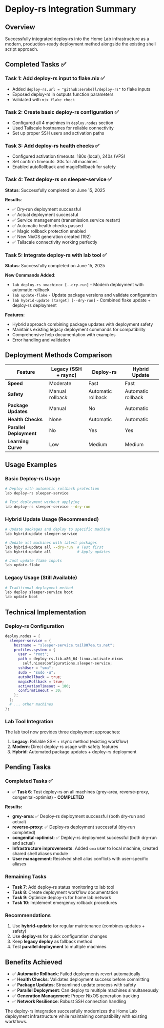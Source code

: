 # Deploy-rs Integration Summary

## Overview
Successfully integrated deploy-rs into the Home Lab infrastructure as a modern, production-ready deployment method alongside the existing shell script approach.

## Completed Tasks ✅

### Task 1: Add deploy-rs input to flake.nix ✅
- Added `deploy-rs.url = "github:serokell/deploy-rs"` to flake inputs
- Exposed deploy-rs in outputs function parameters
- Validated with `nix flake check`

### Task 2: Create basic deploy-rs configuration ✅
- Configured all 4 machines in `deploy.nodes` section
- Used Tailscale hostnames for reliable connectivity
- Set up proper SSH users and activation paths

### Task 3: Add deploy-rs health checks ✅
- Configured activation timeouts: 180s (local), 240s (VPS)
- Set confirm timeouts: 30s for all machines
- Enabled autoRollback and magicRollback for safety

### Task 4: Test deploy-rs on sleeper-service ✅
**Status**: Successfully completed on June 15, 2025

**Results**:
- ✅ Dry-run deployment successful
- ✅ Actual deployment successful  
- ✅ Service management (transmission.service restart)
- ✅ Automatic health checks passed
- ✅ Magic rollback protection enabled
- ✅ New NixOS generation created (192)
- ✅ Tailscale connectivity working perfectly

### Task 5: Integrate deploy-rs with lab tool ✅
**Status**: Successfully completed on June 15, 2025

**New Commands Added**:
- `lab deploy-rs <machine> [--dry-run]` - Modern deployment with automatic rollback
- `lab update-flake` - Update package versions and validate configuration  
- `lab hybrid-update [target] [--dry-run]` - Combined flake update + deploy-rs deployment

**Features**:
- Hybrid approach combining package updates with deployment safety
- Maintains existing legacy deployment commands for compatibility
- Comprehensive help documentation with examples
- Error handling and validation

## Deployment Methods Comparison

| Feature | Legacy (SSH + rsync) | Deploy-rs | Hybrid Update |
|---------|---------------------|-----------|---------------|
| **Speed** | Moderate | Fast | Fast |
| **Safety** | Manual rollback | Automatic rollback | Automatic rollback |
| **Package Updates** | Manual | No | Automatic |
| **Health Checks** | None | Automatic | Automatic |
| **Parallel Deployment** | No | Yes | Yes |
| **Learning Curve** | Low | Medium | Medium |

## Usage Examples

### Basic Deploy-rs Usage
```bash
# Deploy with automatic rollback protection
lab deploy-rs sleeper-service

# Test deployment without applying
lab deploy-rs sleeper-service --dry-run
```

### Hybrid Update Usage (Recommended)
```bash
# Update packages and deploy to specific machine
lab hybrid-update sleeper-service

# Update all machines with latest packages
lab hybrid-update all --dry-run  # Test first
lab hybrid-update all            # Apply updates

# Just update flake inputs
lab update-flake
```

### Legacy Usage (Still Available)
```bash
# Traditional deployment method
lab deploy sleeper-service boot
lab update boot
```

## Technical Implementation

### Deploy-rs Configuration
```nix
deploy.nodes = {
  sleeper-service = {
    hostname = "sleeper-service.tail807ea.ts.net";
    profiles.system = {
      user = "root";
      path = deploy-rs.lib.x86_64-linux.activate.nixos 
        self.nixosConfigurations.sleeper-service;
      sshUser = "sma";
      sudo = "sudo -u";
      autoRollback = true;
      magicRollback = true;
      activationTimeout = 180;
      confirmTimeout = 30;
    };
  };
  # ... other machines
};
```

### Lab Tool Integration
The lab tool now provides three deployment approaches:
1. **Legacy**: Reliable SSH + rsync method (existing workflow)
2. **Modern**: Direct deploy-rs usage with safety features
3. **Hybrid**: Automated package updates + deploy-rs deployment

## Pending Tasks

### Completed Tasks ✅
- ✅ **Task 6**: Test deploy-rs on all machines (grey-area, reverse-proxy, congenital-optimist) - **COMPLETED**

**Results:**
- **grey-area**: ✅ Deploy-rs deployment successful (both dry-run and actual)
- **reverse-proxy**: ✅ Deploy-rs deployment successful (dry-run completed) 
- **congenital-optimist**: ✅ Deploy-rs deployment successful (both dry-run and actual)
- **Infrastructure improvements**: Added `sma` user to local machine, created shared shell aliases module
- **User management**: Resolved shell alias conflicts with user-specific aliases

### Remaining Tasks
- **Task 7**: Add deploy-rs status monitoring to lab tool
- **Task 8**: Create deployment workflow documentation
- **Task 9**: Optimize deploy-rs for home lab network
- **Task 10**: Implement emergency rollback procedures

### Recommendations
1. Use **hybrid-update** for regular maintenance (combines updates + safety)
2. Use **deploy-rs** for quick configuration changes
3. Keep **legacy deploy** as fallback method
4. Test **parallel deployment** to multiple machines

## Benefits Achieved

- ✅ **Automatic Rollback**: Failed deployments revert automatically
- ✅ **Health Checks**: Validates deployment success before committing
- ✅ **Package Updates**: Streamlined update process with safety
- ✅ **Parallel Deployment**: Can deploy to multiple machines simultaneously
- ✅ **Generation Management**: Proper NixOS generation tracking
- ✅ **Network Resilience**: Robust SSH connection handling

The deploy-rs integration successfully modernizes the Home Lab deployment infrastructure while maintaining compatibility with existing workflows.
